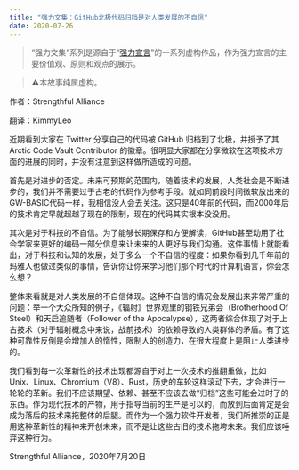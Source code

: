 ```yaml
---
title: "强力文集：GitHub北极代码归档是对人类发展的不自信"
date: 2020-07-26
---
```


> “强力文集”系列是源自于“[强力宣言](http://kimleo.net/strength)”的一系列虚构作品，作为强力宣言的主要价值观、原则和观点的展示。

> ⚠本故事纯属虚构。

作者：Strengthful Alliance

翻译：KimmyLeo

近期看到大家在 Twitter 分享自己的代码被 GitHub 归档到了北极，并授予了其Arctic Code Vault Contributor 的徽章。很明显大家都在分享微软在这项技术方面的进展的同时，并没有注意到这样做所造成的问题。

首先是对进步的否定。未来可预期的范围内，随着技术的发展，人类社会是不断进步的，我们并不需要过于古老的代码作为参考手段。就如同前段时间微软放出来的GW-BASIC代码一样，我相信没人会去关注。这只是40年前的代码，而2000年后的技术肯定早就超越了现在的限制，现在的代码其实根本没没用。

其次是对于科技的不自信。为了能够长期保存和方便解读，GitHub甚至动用了社会学家来更好的编码一部分信息来让未来的人更好与我们沟通。这件事情上就能看出，对于科技和认知的发展，处于多么一个不自信的程度：如果你看到几千年前的玛雅人也做过类似的事情，告诉你让你来学习他们那个时代的计算机语言，你会怎么想？

整体来看就是对人类发展的不自信体现。这种不自信的情况会发展出来非常严重的问题：举一个大众所知的例子，《辐射》世界观里的钢铁兄弟会（Brotherhood Of Steel）和天启追随者（Follower of the Apocalypse），这两者综合体现了对于上古技术（对于辐射概念中来说，战前技术）的依赖导致的人类群体的矛盾。有了这种可靠性反倒是会增加人的惰性，限制人的创造力，在很大程度上是阻止人类进步的。

我们看到每一次革新性的技术出现都源自于对上一次技术的推翻重做，比如Unix、Linux、Chromium（V8）、Rust，历史的车轮这样滚动下去，才会进行一轮轮的革新。我们不应该期望、依赖、甚至不应该去做“归档”这些可能会过时了的东西。作为现代技术的产物，用于指导当前的生产是可以的，而放到后面肯定是会成为落后的技术来拖整体的后腿。而作为一个强力软件开发者，我们所推崇的正是用这种革新性的精神来开创未来，而不是让这些古旧的技术拖垮未来。我们应该唾弃这种行为。

Strengthful Alliance，2020年7月20日
